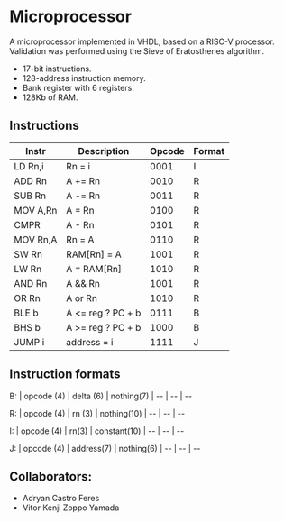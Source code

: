 # Microprocessor

A microprocessor implemented in VHDL, based on a RISC-V processor. Validation was performed using the Sieve of Eratosthenes algorithm.

* 17-bit instructions.
* 128-address instruction memory.
* Bank register with 6 registers.
* 128Kb of RAM.

## Instructions

| Instr      | Description         | Opcode | Format |
|------------|---------------------|--------|--------|
| LD Rn,i    | Rn = i              | 0001   | I      |
| ADD Rn     | A += Rn             | 0010   | R      |
| SUB Rn     | A -= Rn             | 0011   | R      |
| MOV A,Rn   | A = Rn              | 0100   | R      |
| CMPR       | A - Rn              | 0101   | R      |
| MOV Rn,A   | Rn = A              | 0110   | R      |
| SW Rn      | RAM[Rn] = A         | 1001   | R      |
| LW Rn      | A = RAM[Rn]         | 1010   | R      |
| AND Rn     | A && Rn             | 1001   | R      |
| OR Rn      | A or Rn             | 1010   | R      |
| BLE b      | A <= reg ? PC + b   | 0111   | B      |
| BHS b      | A >= reg ? PC + b   | 1000   | B      |
| JUMP i     | address = i         | 1111   | J      |

## Instruction formats

B:
| opcode (4) | delta (6) | nothing(7) 
| --      | --    | --  

R:
| opcode (4) | rn (3) | nothing(10)
| --      | --    | --    

I: 
| opcode (4)  | rn(3) | constant(10)
| --      | --    | --

J: 
| opcode (4)  | address(7) | nothing(6)
| --      | --    | --

## Collaborators:
- Adryan Castro Feres
- Vitor Kenji Zoppo Yamada
